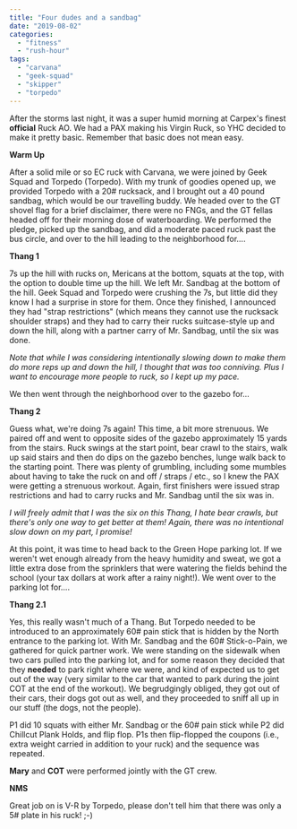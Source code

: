 ```yaml
---
title: "Four dudes and a sandbag"
date: "2019-08-02"
categories: 
  - "fitness"
  - "rush-hour"
tags: 
  - "carvana"
  - "geek-squad"
  - "skipper"
  - "torpedo"
---
```


After the storms last night, it was a super humid morning at Carpex's finest **official** Ruck AO. We had a PAX making his Virgin Ruck, so YHC decided to make it pretty basic. Remember that basic does not mean easy.

**Warm Up**

After a solid mile or so EC ruck with Carvana, we were joined by Geek Squad and Torpedo (Torpedo). With my trunk of goodies opened up, we provided Torpedo with a 20# rucksack, and I brought out a 40 pound sandbag, which would be our travelling buddy. We headed over to the GT shovel flag for a brief disclaimer, there were no FNGs, and the GT fellas headed off for their morning dose of waterboarding. We performed the pledge, picked up the sandbag, and did a moderate paced ruck past the bus circle, and over to the hill leading to the neighborhood for....

**Thang 1**

7s up the hill with rucks on, Mericans at the bottom, squats at the top, with the option to double time up the hill. We left Mr. Sandbag at the bottom of the hill. Geek Squad and Torpedo were crushing the 7s, but little did they know I had a surprise in store for them. Once they finished, I announced they had "strap restrictions" (which means they cannot use the rucksack shoulder straps) and they had to carry their rucks suitcase-style up and down the hill, along with a partner carry of Mr. Sandbag, until the six was done.

_Note that while I was considering intentionally slowing down to make them do more reps up and down the hill, I thought that was too conniving. Plus I want to encourage more people to ruck, so I kept up my pace._

We then went through the neighborhood over to the gazebo for...

**Thang 2**

Guess what, we're doing 7s again! This time, a bit more strenuous. We paired off and went to opposite sides of the gazebo approximately 15 yards from the stairs. Ruck swings at the start point, bear crawl to the stairs, walk up said stairs and then do dips on the gazebo benches, lunge walk back to the starting point. There was plenty of grumbling, including some mumbles about having to take the ruck on and off / straps / etc., so I knew the PAX were getting a strenuous workout. Again, first finishers were issued strap restrictions and had to carry rucks and Mr. Sandbag until the six was in.

_I will freely admit that I was the six on this Thang, I hate bear crawls, but there's only one way to get better at them! Again, there was no intentional slow down on my part, I promise!_

At this point, it was time to head back to the Green Hope parking lot. If we weren't wet enough already from the heavy humidity and sweat, we got a little extra dose from the sprinklers that were watering the fields behind the school (your tax dollars at work after a rainy night!). We went over to the parking lot for....

**Thang 2.1**

Yes, this really wasn't much of a Thang. But Torpedo needed to be introduced to an approximately 60# pain stick that is hidden by the North entrance to the parking lot. With Mr. Sandbag and the 60# Stick-o-Pain, we gathered for quick partner work. We were standing on the sidewalk when two cars pulled into the parking lot, and for some reason they decided that they **needed** to park right where we were, and kind of expected us to get out of the way (very similar to the car that wanted to park during the joint COT at the end of the workout). We begrudgingly obliged, they got out of their cars, their dogs got out as well, and they proceeded to sniff all up in our stuff (the dogs, not the people).

P1 did 10 squats with either Mr. Sandbag or the 60# pain stick while P2 did Chillcut Plank Holds, and flip flop. P1s then flip-flopped the coupons (i.e., extra weight carried in addition to your ruck) and the sequence was repeated.

**Mary** and **COT** were performed jointly with the GT crew.

**NMS**

Great job on is V-R by Torpedo, please don't tell him that there was only a 5# plate in his ruck! ;-)
